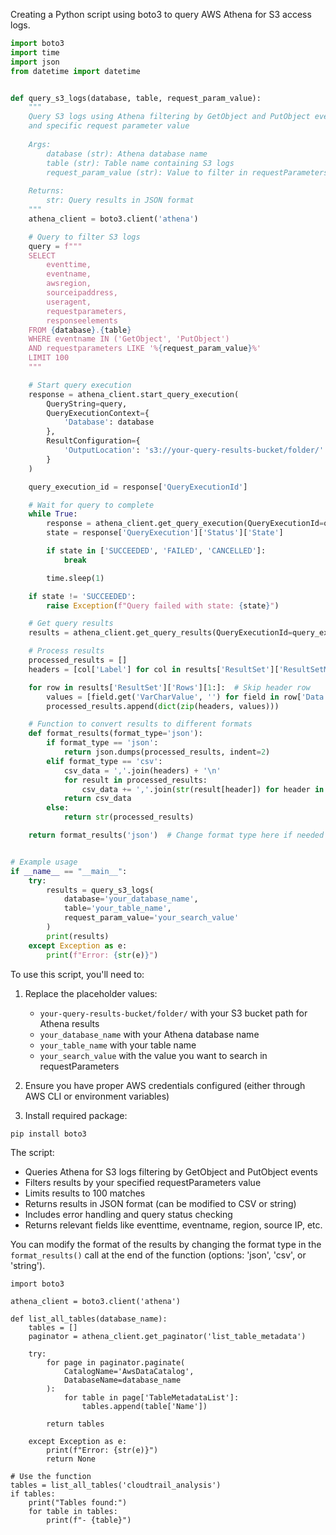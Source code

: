 Creating a Python script using boto3 to query AWS Athena for S3 access logs.

```python
import boto3
import time
import json
from datetime import datetime


def query_s3_logs(database, table, request_param_value):
    """
    Query S3 logs using Athena filtering by GetObject and PutObject events
    and specific request parameter value
    
    Args:
        database (str): Athena database name
        table (str): Table name containing S3 logs
        request_param_value (str): Value to filter in requestParameters
    
    Returns:
        str: Query results in JSON format
    """
    athena_client = boto3.client('athena')

    # Query to filter S3 logs
    query = f"""
    SELECT 
        eventtime,
        eventname,
        awsregion,
        sourceipaddress,
        useragent,
        requestparameters,
        responseelements
    FROM {database}.{table}
    WHERE eventname IN ('GetObject', 'PutObject')
    AND requestparameters LIKE '%{request_param_value}%'
    LIMIT 100
    """

    # Start query execution
    response = athena_client.start_query_execution(
        QueryString=query,
        QueryExecutionContext={
            'Database': database
        },
        ResultConfiguration={
            'OutputLocation': 's3://your-query-results-bucket/folder/'  # Replace with your bucket
        }
    )

    query_execution_id = response['QueryExecutionId']

    # Wait for query to complete
    while True:
        response = athena_client.get_query_execution(QueryExecutionId=query_execution_id)
        state = response['QueryExecution']['Status']['State']

        if state in ['SUCCEEDED', 'FAILED', 'CANCELLED']:
            break

        time.sleep(1)

    if state != 'SUCCEEDED':
        raise Exception(f"Query failed with state: {state}")

    # Get query results
    results = athena_client.get_query_results(QueryExecutionId=query_execution_id)

    # Process results
    processed_results = []
    headers = [col['Label'] for col in results['ResultSet']['ResultSetMetadata']['ColumnInfo']]

    for row in results['ResultSet']['Rows'][1:]:  # Skip header row
        values = [field.get('VarCharValue', '') for field in row['Data']]
        processed_results.append(dict(zip(headers, values)))

    # Function to convert results to different formats
    def format_results(format_type='json'):
        if format_type == 'json':
            return json.dumps(processed_results, indent=2)
        elif format_type == 'csv':
            csv_data = ','.join(headers) + '\n'
            for result in processed_results:
                csv_data += ','.join(str(result[header]) for header in headers) + '\n'
            return csv_data
        else:
            return str(processed_results)

    return format_results('json')  # Change format type here if needed


# Example usage
if __name__ == "__main__":
    try:
        results = query_s3_logs(
            database='your_database_name',
            table='your_table_name',
            request_param_value='your_search_value'
        )
        print(results)
    except Exception as e:
        print(f"Error: {str(e)}")

```

To use this script, you'll need to:

1. Replace the placeholder values:
    - `your-query-results-bucket/folder/` with your S3 bucket path for Athena results
    - `your_database_name` with your Athena database name
    - `your_table_name` with your table name
    - `your_search_value` with the value you want to search in requestParameters

2. Ensure you have proper AWS credentials configured (either through AWS CLI or environment variables)

3. Install required package:

```bash
pip install boto3
```

The script:

- Queries Athena for S3 logs filtering by GetObject and PutObject events
- Filters results by your specified requestParameters value
- Limits results to 100 matches
- Returns results in JSON format (can be modified to CSV or string)
- Includes error handling and query status checking
- Returns relevant fields like eventtime, eventname, region, source IP, etc.

You can modify the format of the results by changing the format type in the `format_results()` call at the end of the
function (options: 'json', 'csv', or 'string').


```
import boto3

athena_client = boto3.client('athena')

def list_all_tables(database_name):
    tables = []
    paginator = athena_client.get_paginator('list_table_metadata')
    
    try:
        for page in paginator.paginate(
            CatalogName='AwsDataCatalog',
            DatabaseName=database_name
        ):
            for table in page['TableMetadataList']:
                tables.append(table['Name'])
                
        return tables
        
    except Exception as e:
        print(f"Error: {str(e)}")
        return None

# Use the function
tables = list_all_tables('cloudtrail_analysis')
if tables:
    print("Tables found:")
    for table in tables:
        print(f"- {table}")
```

